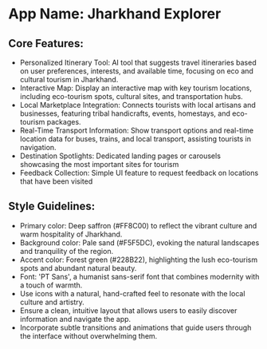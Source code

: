 # **App Name**: Jharkhand Explorer

## Core Features:

- Personalized Itinerary Tool: AI tool that suggests travel itineraries based on user preferences, interests, and available time, focusing on eco and cultural tourism in Jharkhand.
- Interactive Map: Display an interactive map with key tourism locations, including eco-tourism spots, cultural sites, and transportation hubs.
- Local Marketplace Integration: Connects tourists with local artisans and businesses, featuring tribal handicrafts, events, homestays, and eco-tourism packages.
- Real-Time Transport Information: Show transport options and real-time location data for buses, trains, and local transport, assisting tourists in navigation.
- Destination Spotlights: Dedicated landing pages or carousels showcasing the most important sites for tourism
- Feedback Collection: Simple UI feature to request feedback on locations that have been visited

## Style Guidelines:

- Primary color: Deep saffron (#FF8C00) to reflect the vibrant culture and warm hospitality of Jharkhand. 
- Background color: Pale sand (#F5F5DC), evoking the natural landscapes and tranquility of the region.
- Accent color: Forest green (#228B22), highlighting the lush eco-tourism spots and abundant natural beauty.
- Font: 'PT Sans', a humanist sans-serif font that combines modernity with a touch of warmth.
- Use icons with a natural, hand-crafted feel to resonate with the local culture and artistry.
- Ensure a clean, intuitive layout that allows users to easily discover information and navigate the app.
- Incorporate subtle transitions and animations that guide users through the interface without overwhelming them.